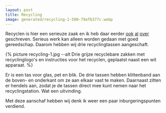 ```yaml
---
layout: post
title: Recycling
image: generated/recycling-1-500-79afb377c.webp
---
```


Recyclen is hier een serieuze zaak en ik heb daar eerder [ook](https://roaldin.ch/oudpapier) [al](https://roaldin.ch/afvalzakken) [over](https://roaldin.ch/oud-papier-2) geschreven. Serieus werk kan alleen worden gedaan met goed gereedschap. Daarom hebben wij drie recyclingtassen aangeschaft.

{% picture recycling-1.jpg --alt Drie grijze recyclebare zakken met recyclinglogo's en instructies voor het recyclen, geplaatst naast een wit apparaat. %}

Er is een tas voor glas, pet en blik. De drie tassen hebben klittenband aan de boven- en onderkant om ze aan elkaar vast te maken. Daarnaast zitten er hendels aan, zodat je de tassen direct mee kunt nemen naar het recyclingstation. Wat een uitvinding.

Met deze aanschaf hebben wij denk ik weer een paar inburgeringspunten verdiend.
